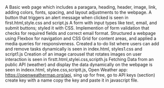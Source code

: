 A Basic web page which includes a paragara, heading, header, image, link, adding  colors, fonts, spacing, and layout adjustments to the webpage. A button that triggers an alert message when clicked is seen in first.html,style.css and script.js
A form with input types like text, email, and submit buttons; styled it with CSS. Implemention of form validation that checks for required fields and correct email format. Structured a webpage using Flexbox for navigation and CSS Grid for content areas, and applied a media queries for responsiveness. Created a to-do list where users can add and remove tasks dynamically is seen in index.html, styles1.css and script1.js
Creation of an image carousel that rotates images on user interaction is seen in firstt.html,stylei.css,scripth.js
Fetching Data from an public API (weather) and display the data dynamically on the webpage is seen in indexx.html, stylee.css,scriptt.js, Open Weather app: https://openweathermap.org/api, sing up for free, go to API keys (section) create key with a name copy the key and paste it in javascript file.
